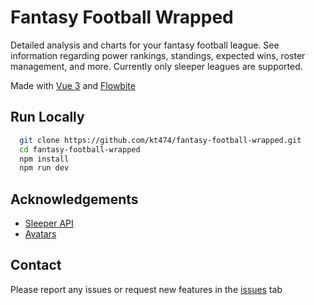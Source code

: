 # Fantasy Football Wrapped

Detailed analysis and charts for your fantasy football league. See information regarding power rankings, standings, expected wins, roster management, and more. Currently only sleeper leagues are supported.

Made with [Vue 3](https://vuejs.org/) and [Flowbite](https://flowbite.com/)

## Run Locally

```bash
  git clone https://github.com/kt474/fantasy-football-wrapped.git
  cd fantasy-football-wrapped
  npm install
  npm run dev
```

## Acknowledgements

- [Sleeper API](https://docs.sleeper.com/)
- [Avatars](https://getavataaars.com/)

## Contact

Please report any issues or request new features in the [issues](https://github.com/kt474/fantasy-football-wrapped/issues) tab
